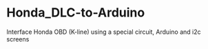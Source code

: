 # Honda_DLC-to-Arduino
Interface Honda OBD (K-line) using a special circuit, Arduino and i2c screens
